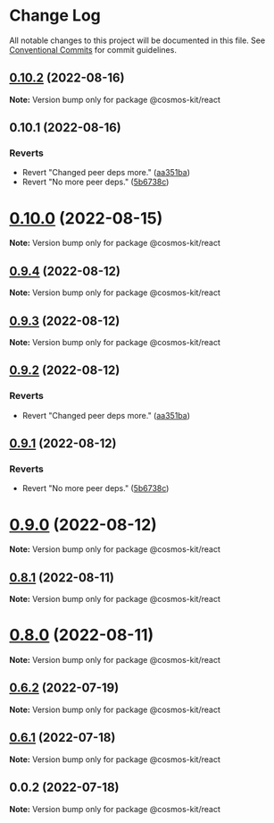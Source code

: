 # Change Log

All notable changes to this project will be documented in this file.
See [Conventional Commits](https://conventionalcommits.org) for commit guidelines.

## [0.10.2](https://github.com/cosmology-tech/cosmos-kit/compare/@cosmos-kit/react@0.10.1...@cosmos-kit/react@0.10.2) (2022-08-16)

**Note:** Version bump only for package @cosmos-kit/react





## 0.10.1 (2022-08-16)


### Reverts

* Revert "Changed peer deps more." ([aa351ba](https://github.com/cosmology-tech/cosmos-kit/commit/aa351baf8eb5b8e5deb871ab2ee91667bae2a0d0))
* Revert "No more peer deps." ([5b6738c](https://github.com/cosmology-tech/cosmos-kit/commit/5b6738c3c41a774a84c52b7ed2605a162a2e0601))





# [0.10.0](https://github.com/cosmology-tech/cosmos-kit/compare/@cosmos-kit/react@0.9.4...@cosmos-kit/react@0.10.0) (2022-08-15)

**Note:** Version bump only for package @cosmos-kit/react





## [0.9.4](https://github.com/cosmology-tech/cosmos-kit/compare/@cosmos-kit/react@0.9.3...@cosmos-kit/react@0.9.4) (2022-08-12)

**Note:** Version bump only for package @cosmos-kit/react





## [0.9.3](https://github.com/cosmology-tech/cosmos-kit/compare/@cosmos-kit/react@0.9.2...@cosmos-kit/react@0.9.3) (2022-08-12)

**Note:** Version bump only for package @cosmos-kit/react





## [0.9.2](https://github.com/cosmology-tech/cosmos-kit/compare/@cosmos-kit/react@0.9.1...@cosmos-kit/react@0.9.2) (2022-08-12)


### Reverts

* Revert "Changed peer deps more." ([aa351ba](https://github.com/cosmology-tech/cosmos-kit/commit/aa351baf8eb5b8e5deb871ab2ee91667bae2a0d0))





## [0.9.1](https://github.com/cosmology-tech/cosmos-kit/compare/@cosmos-kit/react@0.9.0...@cosmos-kit/react@0.9.1) (2022-08-12)


### Reverts

* Revert "No more peer deps." ([5b6738c](https://github.com/cosmology-tech/cosmos-kit/commit/5b6738c3c41a774a84c52b7ed2605a162a2e0601))





# [0.9.0](https://github.com/cosmology-tech/cosmos-kit/compare/@cosmos-kit/react@0.8.1...@cosmos-kit/react@0.9.0) (2022-08-12)

**Note:** Version bump only for package @cosmos-kit/react





## [0.8.1](https://github.com/cosmology-tech/cosmos-kit/compare/@cosmos-kit/react@0.8.0...@cosmos-kit/react@0.8.1) (2022-08-11)

**Note:** Version bump only for package @cosmos-kit/react





# [0.8.0](https://github.com/cosmology-tech/cosmos-kit/compare/@cosmos-kit/react@0.6.2...@cosmos-kit/react@0.8.0) (2022-08-11)

**Note:** Version bump only for package @cosmos-kit/react





## [0.6.2](https://github.com/cosmology-tech/cosmos-kit/compare/@cosmos-kit/react@0.6.1...@cosmos-kit/react@0.6.2) (2022-07-19)

**Note:** Version bump only for package @cosmos-kit/react

## [0.6.1](https://github.com/cosmology-tech/cosmos-kit/compare/@cosmos-kit/react@0.0.2...@cosmos-kit/react@0.6.1) (2022-07-18)

**Note:** Version bump only for package @cosmos-kit/react

## 0.0.2 (2022-07-18)

**Note:** Version bump only for package @cosmos-kit/react
